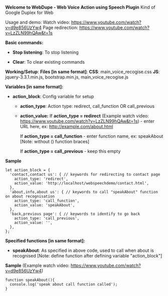 **Welcome to WebDupe - Web Voice Action using Speech Plugin**
Kind of Google Duplex for Web

Usage and demo:
 Watch video: https://www.youtube.com/watch?v=d9e856UzYw4
 Page redirection: https://www.youtube.com/watch?v=LzZLN99hQAw&t=1s

**Basic commands:**
   - **Stop listening**: To stop listening

   - **Clear**: To clear existing commands


**Working/Setup**:
**Files [in same format]**:
**CSS**: main_voice_recogise.css
**JS**: jquery-3.3.1.min.js, bootstrap.min.js, main_voice_recogise.js



**Variables [in same format]:**
   - **action_block**: Config variable for setup
       - **action_type**: Action type: redirect, call_function OR call_previous

       - **action_value:** 
          If **action_type = redirect** (Example watch video: https://www.youtube.com/watch?v=LzZLN99hQAw&t=1s)
             - enter URL here, ex: http://example.com/about.html

          If **action_type = call_function**
             - enter function name, ex: speakAbout 
             [Note: without () function braces]

          If **action_type = call_previous**
             - keep this empty


**Sample**
```
let action_block = {
  'contact,contact us': { // keywords for redirecting to contact page
    action_type: 'redirect',
    action_value: 'http://localhost/webspeechdemo/contact.html',
  },
  'about,info,about us': { // keywords to call "speakAbout" function on about recognisation
    action_type: 'call_function', 
    action_value: 'speakAbout',
  },
  'back,previous page': { // keywords to identify to go back
    action_type: 'call_previous',
    action_value: '',
  },
};
```
      

**Specified functions [in same format]:**
   - **speakAbout**: As specified in above code, used to call when about is recognised 
        [Note: define function after defining variable "action_block"]

**Sample** (Example watch video: https://www.youtube.com/watch?v=d9e856UzYw4)
```
function speakAbout(){
  console.log('speak about call function called');
}
```
